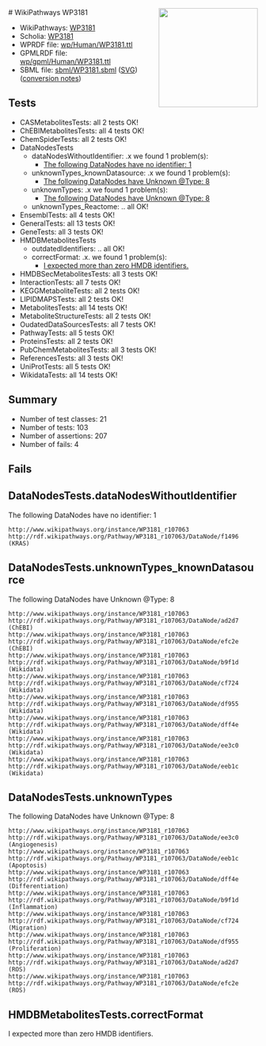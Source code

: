 <img style="float: right; width: 200px" src="../logo.png" />
# WikiPathways WP3181

* WikiPathways: [WP3181](https://identifiers.org/wikipathways:WP3181)
* Scholia: [WP3181](https://scholia.toolforge.org/wikipathways/WP3181)
* WPRDF file: [wp/Human/WP3181.ttl](../wp/Human/WP3181.ttl)
* GPMLRDF file: [wp/gpml/Human/WP3181.ttl](../wp/gpml/Human/WP3181.ttl)
* SBML file: [sbml/WP3181.sbml](../sbml/WP3181.sbml) ([SVG](../sbml/WP3181.svg)) ([conversion notes](../sbml/WP3181.txt))

## Tests
* CASMetabolitesTests: all 2 tests OK!
* ChEBIMetabolitesTests: all 4 tests OK!
* ChemSpiderTests: all 2 tests OK!
* DataNodesTests
    * dataNodesWithoutIdentifier: .x we found 1 problem(s):
        * [The following DataNodes have no identifier: 1](#d2d32fa0)
    * unknownTypes_knownDatasource: .x we found 1 problem(s):
        * [The following DataNodes have Unknown @Type: 8](#904516dd)
    * unknownTypes: .x we found 1 problem(s):
        * [The following DataNodes have Unknown @Type: 8](#839973e6)
    * unknownTypes_Reactome: .. all OK!
* EnsemblTests: all 4 tests OK!
* GeneralTests: all 13 tests OK!
* GeneTests: all 3 tests OK!
* HMDBMetabolitesTests
    * outdatedIdentifiers: .. all OK!
    * correctFormat: .x. we found 1 problem(s):
        * [I expected more than zero HMDB identifiers.](#ad154c1e)
* HMDBSecMetabolitesTests: all 3 tests OK!
* InteractionTests: all 7 tests OK!
* KEGGMetaboliteTests: all 2 tests OK!
* LIPIDMAPSTests: all 2 tests OK!
* MetabolitesTests: all 14 tests OK!
* MetaboliteStructureTests: all 2 tests OK!
* OudatedDataSourcesTests: all 7 tests OK!
* PathwayTests: all 5 tests OK!
* ProteinsTests: all 2 tests OK!
* PubChemMetabolitesTests: all 3 tests OK!
* ReferencesTests: all 3 tests OK!
* UniProtTests: all 5 tests OK!
* WikidataTests: all 14 tests OK!


## Summary

* Number of test classes: 21
* Number of tests: 103
* Number of assertions: 207
* Number of fails: 4

## Fails

<a name="d2d32fa0" />

## DataNodesTests.dataNodesWithoutIdentifier

The following DataNodes have no identifier: 1
```
http://www.wikipathways.org/instance/WP3181_r107063 http://rdf.wikipathways.org/Pathway/WP3181_r107063/DataNode/f1496 (KRAS)
```

<a name="904516dd" />

## DataNodesTests.unknownTypes_knownDatasource

The following DataNodes have Unknown @Type: 8
```
http://www.wikipathways.org/instance/WP3181_r107063 http://rdf.wikipathways.org/Pathway/WP3181_r107063/DataNode/ad2d7 (ChEBI)
http://www.wikipathways.org/instance/WP3181_r107063 http://rdf.wikipathways.org/Pathway/WP3181_r107063/DataNode/efc2e (ChEBI)
http://www.wikipathways.org/instance/WP3181_r107063 http://rdf.wikipathways.org/Pathway/WP3181_r107063/DataNode/b9f1d (Wikidata)
http://www.wikipathways.org/instance/WP3181_r107063 http://rdf.wikipathways.org/Pathway/WP3181_r107063/DataNode/cf724 (Wikidata)
http://www.wikipathways.org/instance/WP3181_r107063 http://rdf.wikipathways.org/Pathway/WP3181_r107063/DataNode/df955 (Wikidata)
http://www.wikipathways.org/instance/WP3181_r107063 http://rdf.wikipathways.org/Pathway/WP3181_r107063/DataNode/dff4e (Wikidata)
http://www.wikipathways.org/instance/WP3181_r107063 http://rdf.wikipathways.org/Pathway/WP3181_r107063/DataNode/ee3c0 (Wikidata)
http://www.wikipathways.org/instance/WP3181_r107063 http://rdf.wikipathways.org/Pathway/WP3181_r107063/DataNode/eeb1c (Wikidata)
```

<a name="839973e6" />

## DataNodesTests.unknownTypes

The following DataNodes have Unknown @Type: 8
```
http://www.wikipathways.org/instance/WP3181_r107063 http://rdf.wikipathways.org/Pathway/WP3181_r107063/DataNode/ee3c0 (Angiogenesis)
http://www.wikipathways.org/instance/WP3181_r107063 http://rdf.wikipathways.org/Pathway/WP3181_r107063/DataNode/eeb1c (Apoptosis)
http://www.wikipathways.org/instance/WP3181_r107063 http://rdf.wikipathways.org/Pathway/WP3181_r107063/DataNode/dff4e (Differentiation)
http://www.wikipathways.org/instance/WP3181_r107063 http://rdf.wikipathways.org/Pathway/WP3181_r107063/DataNode/b9f1d (Inflammation)
http://www.wikipathways.org/instance/WP3181_r107063 http://rdf.wikipathways.org/Pathway/WP3181_r107063/DataNode/cf724 (Migration)
http://www.wikipathways.org/instance/WP3181_r107063 http://rdf.wikipathways.org/Pathway/WP3181_r107063/DataNode/df955 (Proliferation)
http://www.wikipathways.org/instance/WP3181_r107063 http://rdf.wikipathways.org/Pathway/WP3181_r107063/DataNode/ad2d7 (ROS)
http://www.wikipathways.org/instance/WP3181_r107063 http://rdf.wikipathways.org/Pathway/WP3181_r107063/DataNode/efc2e (ROS)
```

<a name="ad154c1e" />

## HMDBMetabolitesTests.correctFormat

I expected more than zero HMDB identifiers.

